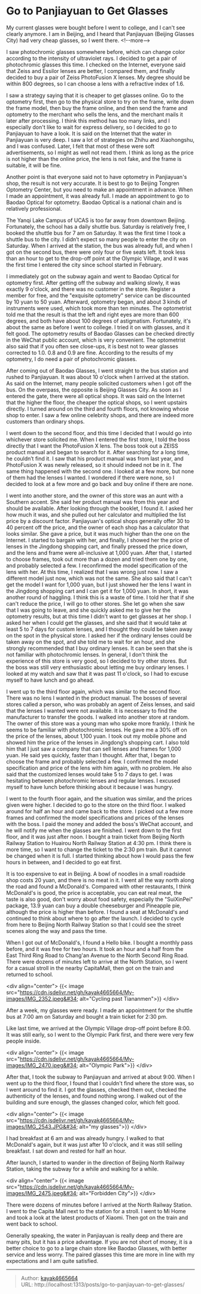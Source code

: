 # Go to Panjiayuan to Get Glasses

My current glasses were bought before I went to college, and I can&#39;t see clearly anymore. I am in Beijing, and I heard that Panjiayuan (Beijing Glasses City) had very cheap glasses, so I went there.
&lt;!--more--&gt;

I saw photochromic glasses somewhere before, which can change color according to the intensity of ultraviolet rays. I decided to get a pair of photochromic glasses this time. I checked on the Internet, everyone said that Zeiss and Essilor lenses are better, I compared them, and finally decided to buy a pair of Zeiss PhotoFusion X lenses. My degree should be within 800 degrees, so I can choose a lens with a refractive index of 1.6.

I saw a strategy saying that it is cheaper to get glasses online. Go to the optometry first, then go to the physical store to try on the frame, write down the frame model, then buy the frame online, and then send the frame and optometry to the merchant who sells the lens, and the merchant mails it later after processing. I think this method has too many links, and I especially don&#39;t like to wait for express delivery, so I decided to go to Panjiayuan to have a look. It is said on the Internet that the water in Panjiayuan is very deep. I saw a lot of strategies on Zhihu and Xiaohongshu, and I was confused. Later, I felt that most of these were soft advertisements, so I might as well not read them. I think as long as the price is not higher than the online price, the lens is not fake, and the frame is suitable, it will be fine.

Another point is that everyone said not to have optometry in Panjiayuan&#39;s shop, the result is not very accurate. It is best to go to Beijing Tongren Optometry Center, but you need to make an appointment in advance. When I made an appointment, it was already full. I made an appointment to go to Baodao Optical for optometry. Baodao Optical is a national chain and is relatively professional.

The Yanqi Lake Campus of UCAS is too far away from downtown Beijing. Fortunately, the school has a daily shuttle bus. Saturday is relatively free, I booked the shuttle bus for 7 am on Saturday. It was the first time I took a shuttle bus to the city. I didn’t expect so many people to enter the city on Saturday. When I arrived at the station, the bus was already full, and when I got on the second bus, there were only four or five seats left. It took less than an hour to get to the drop-off point at the Olympic Village, and it was the first time I entered the city since school started in February.

I immediately got on the subway again and went to Baodao Optical for optometry first. After getting off the subway and walking slowly, it was exactly 9 o&#39;clock, and there was no customer in the store. Register a member for free, and the &#34;exquisite optometry&#34; service can be discounted by 10 yuan to 50 yuan. Afterward, optometry began, and about 3 kinds of instruments were used, which took more than ten minutes. The optometrist told me that the result is that the left and right eyes are more than 600 degrees, and both have about 100 degrees of astigmatism. Fortunately, it&#39;s about the same as before I went to college. I tried it on with glasses, and it felt good. The optometry results of Baodao Glasses can be checked directly in the WeChat public account, which is very convenient. The optometrist also said that if you often see close-ups, it is best not to wear glasses corrected to 1.0. 0.8 and 0.9 are fine. According to the results of my optometry, I do need a pair of photochromic glasses.

After coming out of Baodao Glasses, I went straight to the bus station and rushed to Panjiayuan. It was about 10 o&#39;clock when I arrived at the station. As said on the Internet, many people solicited customers when I got off the bus. On the overpass, the opposite is Beijing Glasses City. As soon as I entered the gate, there were all optical shops. It was said on the Internet that the higher the floor, the cheaper the optical shops, so I went upstairs directly. I turned around on the third and fourth floors, not knowing whose shop to enter. I saw a few online celebrity shops, and there are indeed more customers than ordinary shops.

I went down to the second floor, and this time I decided that I would go into whichever store solicited me. When I entered the first store, I told the boss directly that I want the PhotoFusion X lens. The boss took out a ZEISS product manual and began to search for it. After searching for a long time, he couldn’t find it. I saw that his product manual was from last year, and PhotoFusion X was newly released, so it should indeed not be in it. The same thing happened with the second one. I looked at a few more, but none of them had the lenses I wanted. I wondered if there were none, so I decided to look at a few more and go back and buy online if there are none.

I went into another store, and the owner of this store was an aunt with a Southern accent. She said her product manual was from this year and should be available. After looking through the booklet, I found it. I asked her how much it was, and she pulled out her calculator and multiplied the list price by a discount factor. Panjiayuan&#39;s optical shops generally offer 30 to 40 percent off the price, and the owner of each shop has a calculator that looks similar. She gave a price, but it was much higher than the one on the Internet. I started to bargain with her, and finally, I showed her the price of lenses in the Jingdong shopping cart, and finally pressed the price down, and the lens and frame were all-inclusive at 1,000 yuan. After that, I started to choose frames, took out more than a dozen and tried them one by one, and probably selected a few. I reconfirmed the model specification of the lens with her. At this time, I realized that I was wrong just now. I saw a different model just now, which was not the same. She also said that I can&#39;t get the model I want for 1,000 yuan, but I just showed her the lens I want in the Jingdong shopping cart and I can get it for 1,000 yuan. In short, it was another round of haggling. I think this is a waste of time. I told her that if she can&#39;t reduce the price, I will go to other stores. She let go when she saw that I was going to leave, and she quickly asked me to give her the optometry results, but at this time I didn&#39;t want to get glasses at her shop. I asked her when I could get the glasses, and she said that it would take at least 5 to 7 days for custom lenses, and I thought they could be taken away on the spot in the physical store. I asked her if the ordinary lenses could be taken away on the spot, and she told me to wait for an hour, and she strongly recommended that I buy ordinary lenses. It can be seen that she is not familiar with photochromic lenses. In general, I don&#39;t think the experience of this store is very good, so I decided to try other stores. But the boss was still very enthusiastic about letting me buy ordinary lenses. I looked at my watch and saw that it was past 11 o&#39;clock, so I had to excuse myself to have lunch and go ahead.

I went up to the third floor again, which was similar to the second floor. There was no lens I wanted in the product manual. The bosses of several stores called a person, who was probably an agent of Zeiss lenses, and said that the lenses I wanted were not available. It is necessary to find the manufacturer to transfer the goods. I walked into another store at random. The owner of this store was a young man who spoke more frankly. I think he seems to be familiar with photochromic lenses. He gave me a 30% off on the price of the lenses, about 1,100 yuan. I took out my mobile phone and showed him the price of the lenses in Jingdong’s shopping cart. I also told him that I just saw a company that can sell lenses and frames for 1,000 yuan. He said yes quickly, faster than I thought. After that, I began to choose the frame and probably selected a few. I confirmed the model specification and price of the lens with him again, with no problem. He also said that the customized lenses would take 5 to 7 days to get. I was hesitating between photochromic lenses and regular lenses. I excused myself to have lunch before thinking about it because I was hungry.

I went to the fourth floor again, and the situation was similar, and the prices given were higher. I decided to go to the store on the third floor. I walked around for half an hour and came back to the store. I picked out a few more frames and confirmed the model specifications and prices of the lenses with the boss. I paid the money and added the boss&#39;s WeChat account, and he will notify me when the glasses are finished. I went down to the first floor, and it was just after noon. I bought a train ticket from Beijing North Railway Station to Huairou North Railway Station at 4:30 pm. I think there is more time, so I want to change the ticket to the 2:30 pm train. But it cannot be changed when it is full. I started thinking about how I would pass the few hours in between, and I decided to go eat first.

It is too expensive to eat in Beijing. A bowl of noodles in a small roadside shop costs 20 yuan, and there is no meat in it. I went all the way north along the road and found a McDonald&#39;s. Compared with other restaurants, I think McDonald&#39;s is good, the price is acceptable, you can eat real meat, the taste is also good, don&#39;t worry about food safety, especially the &#34;SuiXinPei&#34; package, 13.9 yuan can buy a double cheeseburger and Pineapple pie, although the price is higher than before. I found a seat at McDonald&#39;s and continued to think about where to go after the launch. I decided to cycle from here to Beijing North Railway Station so that I could see the street scenes along the way and pass the time.

When I got out of McDonald&#39;s, I found a Hello bike. I bought a monthly pass before, and it was free for two hours. It took an hour and a half from the East Third Ring Road to Chang&#39;an Avenue to the North Second Ring Road. There were dozens of minutes left to arrive at the North Station, so I went for a casual stroll in the nearby CapitaMall, then got on the train and returned to school.

&lt;div align=&#34;center&#34;&gt;
{{&lt; image src=&#34;https://cdn.jsdelivr.net/gh/kayak4665664/My-images/IMG_2352.jpeg&#34; alt=&#34;Cycling past Tiananmen&#34;&gt;}}
&lt;/div&gt;

After a week, my glasses were ready. I made an appointment for the shuttle bus at 7:00 am on Saturday and bought a train ticket for 2:30 pm.

Like last time, we arrived at the Olympic Village drop-off point before 8:00. It was still early, so I went to the Olympic Park first, and there were very few people inside.

&lt;div align=&#34;center&#34;&gt;
{{&lt; image src=&#34;https://cdn.jsdelivr.net/gh/kayak4665664/My-images/IMG_2470.jpeg&#34; alt=&#34;Olympic Park&#34;&gt;}}
&lt;/div&gt;

After that, I took the subway to Panjiayuan and arrived at about 9:00. When I went up to the third floor, I found that I couldn&#39;t find where the store was, so I went around to find it. I got the glasses, checked them out, checked the authenticity of the lenses, and found nothing wrong. I walked out of the building and sure enough, the glasses changed color, which felt good.

&lt;div align=&#34;center&#34;&gt;
{{&lt; image src=&#34;https://cdn.jsdelivr.net/gh/kayak4665664/My-images/IMG_2543.JPG&#34; alt=&#34;my glasses&#34;&gt;}}
&lt;/div&gt;

I had breakfast at 6 am and was already hungry. I walked to that McDonald&#39;s again, but it was just after 10 o&#39;clock, and it was still selling breakfast. I sat down and rested for half an hour.

After launch, I started to wander in the direction of Beijing North Railway Station, taking the subway for a while and walking for a while.

&lt;div align=&#34;center&#34;&gt;
{{&lt; image src=&#34;https://cdn.jsdelivr.net/gh/kayak4665664/My-images/IMG_2475.jpeg&#34; alt=&#34;Forbidden City&#34;&gt;}}
&lt;/div&gt;

There were dozens of minutes before I arrived at the North Railway Station. I went to the Capita Mall next to the station for a stroll. I went to Mi Home and took a look at the latest products of Xiaomi. Then got on the train and went back to school.

Generally speaking, the water in Panjiayuan is really deep and there are many pits, but it has a price advantage. If you are not short of money, it is a better choice to go to a large chain store like Baodao Glasses, with better service and less worry. The paired glasses this time are more in line with my expectations and I am quite satisfied.

---

> Author: [kayak4665664](https://github.com/kayak4665664)  
> URL: http://localhost:1313/posts/go-to-panjiayuan-to-get-glasses/  

